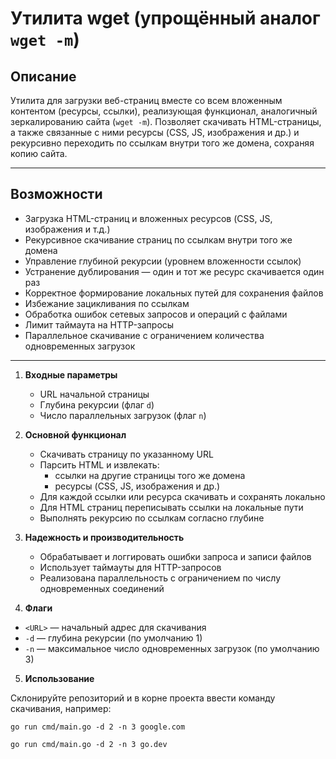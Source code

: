 # Утилита wget (упрощённый аналог `wget -m`)

## Описание

Утилита для загрузки веб-страниц вместе со всем вложенным контентом (ресурсы, ссылки), реализующая функционал, аналогичный зеркалированию сайта (`wget -m`). Позволяет скачивать HTML-страницы, а также связанные с ними ресурсы (CSS, JS, изображения и др.) и рекурсивно переходить по ссылкам внутри того же домена, сохраняя копию сайта.

---

## Возможности

- Загрузка HTML-страниц и вложенных ресурсов (CSS, JS, изображения и т.д.)
- Рекурсивное скачивание страниц по ссылкам внутри того же домена
- Управление глубиной рекурсии (уровнем вложенности ссылок)
- Устранение дублирования — один и тот же ресурс скачивается один раз
- Корректное формирование локальных путей для сохранения файлов
- Избежание зацикливания по ссылкам
- Обработка ошибок сетевых запросов и операций с файлами
- Лимит таймаута на HTTP-запросы
- Параллельное скачивание с ограничением количества одновременных загрузок


---


1. **Входные параметры**
   - URL начальной страницы
   - Глубина рекурсии (флаг `d`)
   - Число параллельных загрузок (флаг `n`)

2. **Основной функционал**
   - Скачивать страницу по указанному URL
   - Парсить HTML и извлекать:
     - ссылки на другие страницы того же домена
     - ресурсы (CSS, JS, изображения и др.)
   - Для каждой ссылки или ресурса скачивать и сохранять локально
   - Для HTML страниц переписывать ссылки на локальные пути
   - Выполнять рекурсию по ссылкам согласно глубине


3. **Надежность и производительность**
   - Обрабатывает и логгировать ошибки запроса и записи файлов
   - Использует таймауты для HTTP-запросов
   - Реализована параллельность с ограничением по числу одновременных соединений

4. **Флаги**

- `<URL>` — начальный адрес для скачивания
- `-d` — глубина рекурсии (по умолчанию 1)
- `-n` — максимальное число одновременных загрузок (по умолчанию 3)

5. **Использование**

Склонируйте репозиторий и в корне проекта ввести команду скачивания, например:
```
go run cmd/main.go -d 2 -n 3 google.com
```
```
go run cmd/main.go -d 2 -n 3 go.dev
```


